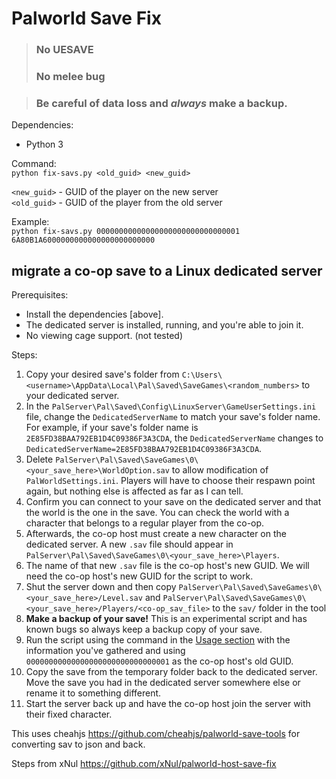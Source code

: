 # Palworld Save Fix 

> ### No UESAVE
> ### No melee bug

> ### Be careful of data loss and *always* make a backup.

Dependencies:
- Python 3

Command:    
`python fix-savs.py <old_guid> <new_guid>`

`<new_guid>` - GUID of the player on the new server    
`<old_guid>` - GUID of the player from the old server

Example:    
`python fix-savs.py 00000000000000000000000000000001 6A80B1A6000000000000000000000000`

## migrate a co-op save to a Linux dedicated server

Prerequisites:
- Install the dependencies [above].
- The dedicated server is installed, running, and you're able to join it.
- No viewing cage support. (not tested)

Steps:
1. Copy your desired save's folder from `C:\Users\<username>\AppData\Local\Pal\Saved\SaveGames\<random_numbers>` to your dedicated server.
2. In the `PalServer\Pal\Saved\Config\LinuxServer\GameUserSettings.ini` file, change the `DedicatedServerName` to match your save's folder name. For example, if your save's folder name is `2E85FD38BAA792EB1D4C09386F3A3CDA`, the `DedicatedServerName` changes to `DedicatedServerName=2E85FD38BAA792EB1D4C09386F3A3CDA`.
3. Delete `PalServer\Pal\Saved\SaveGames\0\<your_save_here>\WorldOption.sav` to allow modification of `PalWorldSettings.ini`. Players will have to choose their respawn point again, but nothing else is affected as far as I can tell.
4. Confirm you can connect to your save on the dedicated server and that the world is the one in the save. You can check the world with a character that belongs to a regular player from the co-op.
5. Afterwards, the co-op host must create a new character on the dedicated server. A new `.sav` file should appear in `PalServer\Pal\Saved\SaveGames\0\<your_save_here>\Players`.
6. The name of that new `.sav` file is the co-op host's new GUID. We will need the co-op host's new GUID for the script to work.
7. Shut the server down and then copy `PalServer\Pal\Saved\SaveGames\0\<your_save_here>/Level.sav` and `PalServer\Pal\Saved\SaveGames\0\<your_save_here>/Players/<co-op_sav_file>` to the `sav/` folder in the tool
8. **Make a backup of your save!** This is an experimental script and has known bugs so always keep a backup copy of your save.
9. Run the script using the command in the [Usage section](#usage) with the information you've gathered and using `00000000000000000000000000000001` as the co-op host's old GUID.
10. Copy the save from the temporary folder back to the dedicated server. Move the save you had in the dedicated server somewhere else or rename it to something different.
11. Start the server back up and have the co-op host join the server with their fixed character.




This uses cheahjs https://github.com/cheahjs/palworld-save-tools for converting sav to json and back.

Steps from xNul https://github.com/xNul/palworld-host-save-fix
